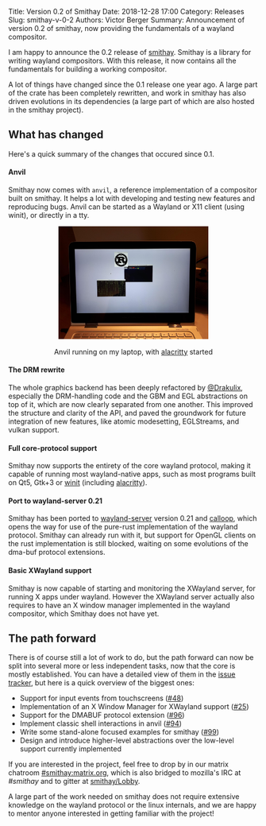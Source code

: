 Title: Version 0.2 of Smithay
Date: 2018-12-28 17:00
Category: Releases
Slug: smithay-v-0-2
Authors: Victor Berger
Summary: Announcement of version 0.2 of smithay, now providing the fundamentals of a wayland compositor.

I am happy to announce the 0.2 release of [smithay](https://crates.io/crates/smithay). Smithay is a library
for writing wayland compositors. With this release, it now contains all the fundamentals for building a
working compositor.

A lot of things have changed since the 0.1 release one year ago. A large part of the crate has been completely
rewritten, and work in smithay has also driven evolutions in its dependencies (a large part of which are
also hosted in the smithay project).

## What has changed

Here's a quick summary of the changes that occured since 0.1.

#### Anvil

Smithay now comes with `anvil`, a reference implementation of a compositor built on smithay. It
helps a lot with developing and testing new features and reproducing bugs. Anvil can be started
as a Wayland or X11 client (using winit), or directly in a tty.

<center>
<img src="/images/smithay-v02.jpg" alt="Picture of anvil running on my laptop" width="60%"/>

Anvil running on my laptop, with [alacritty](https://github.com/jwilm/alacritty) started
</center>

#### The DRM rewrite

The whole graphics backend has been deeply refactored by [@Drakulix](https://github.com/drakulix),
especially the DRM-handling code and the GBM and EGL abstractions on top of it, which are now clearly
separated from one another. This improved the structure and clarity of the API, and paved the groundwork
for future integration of new features, like atomic modesetting, EGLStreams, and vulkan support.

#### Full core-protocol support

Smithay now supports the entirety of the core wayland protocol, making it capable of running most
wayland-native apps, such as most programs built on Qt5, Gtk+3 or
[winit](https://crates.io/crates/winit) (including [alacritty](https://github.com/jwilm/alacritty)).

#### Port to wayland-server 0.21

Smithay has been ported to [wayland-server](https://crates.io/crates/wayland-server) version 0.21 and
[calloop](https://crates.io/crates/calloop), which opens the way for use of the pure-rust implementation
of the wayland protocol. Smithay can already run with it, but support for OpenGL clients on the rust
implementation is still blocked, waiting on some evolutions of the dma-buf protocol extensions.

#### Basic XWayland support

Smithay is now capable of starting and monitoring the XWayland server, for running X apps under wayland.
However the XWayland server actually also requires to have an X window manager implemented in the wayland
compositor, which Smithay does not have yet.

## The path forward

There is of course still a lot of work to do, but the path forward can now be split into several
more or less independent tasks, now that the core is mostly established. You can have a detailed view
of them in the [issue tracker](https://github.com/smithay/smithay/issues), but here is a quick overview
of the biggest ones:

- Support for input events from touchscreens ([#48](https://github.com/Smithay/smithay/issues/48))
- Implementation of an X Window Manager for XWayland support
  ([#25](https://github.com/Smithay/smithay/issues/25))
- Support for the DMABUF protocol extension ([#96](https://github.com/Smithay/smithay/issues/96))
- Implement classic shell interactions in anvil ([#94](https://github.com/Smithay/smithay/issues/94))
- Write some stand-alone focused examples for smithay ([#99](https://github.com/Smithay/smithay/issues/99))
- Design and introduce higher-level abstractions over the low-level support currently implemented

If you are interested in the project, feel free to drop by in our matrix chatroom
[#smithay:matrix.org](https://matrix.to/#/#smithay:matrix.org), which is also bridged to mozilla's IRC
at *#smithay* and to gitter at [smithay/Lobby](https://gitter.im/smithay/Lobby).

A large part of the work needed on smithay does not require extensive knowledge on the wayland protocol
or the linux internals, and we are happy to mentor anyone interested in getting familiar with the project!
